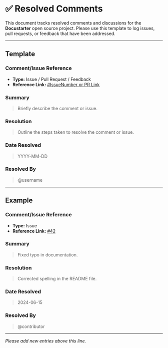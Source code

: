# ✅ Resolved Comments

This document tracks resolved comments and discussions for the **Docustarter** open source project. Please use this template to log issues, pull requests, or feedback that have been addressed.

---

## Template

### Comment/Issue Reference
- **Type:** Issue / Pull Request / Feedback
- **Reference Link:** [#IssueNumber or PR Link](URL)

### Summary
> Briefly describe the comment or issue.

### Resolution
> Outline the steps taken to resolve the comment or issue.

### Date Resolved
> YYYY-MM-DD

### Resolved By
> @username

---

## Example

### Comment/Issue Reference
- **Type:** Issue
- **Reference Link:** [#42](https://github.com/your-repo/issues/42)

### Summary
> Fixed typo in documentation.

### Resolution
> Corrected spelling in the README file.

### Date Resolved
> 2024-06-15

### Resolved By
> @contributor

---

*Please add new entries above this line.*